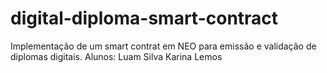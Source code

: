# digital-diploma-smart-contract
Implementação de um smart contrat em NEO para emissão e validação de diplomas digitais.
Alunos:
Luam Silva 
Karina Lemos
